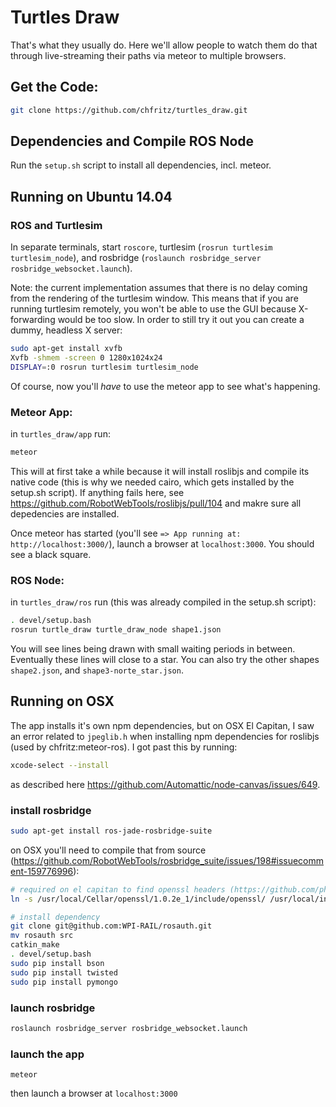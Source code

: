 # Turtles Draw

That's what they usually do. Here we'll allow people to watch them do that through live-streaming their paths via meteor to multiple browsers.

## Get the Code:

```sh
git clone https://github.com/chfritz/turtles_draw.git
```

## Dependencies and Compile ROS Node

Run the `setup.sh` script to install all dependencies, incl. meteor.

## Running on Ubuntu 14.04

### ROS and Turtlesim

In separate terminals, start `roscore`, turtlesim (`rosrun turtlesim
turtlesim_node`), and rosbridge (`roslaunch rosbridge_server
rosbridge_websocket.launch`).

Note: the current implementation assumes that there is no delay coming from the
rendering of the turtlesim window. This means that if you are running turtlesim
remotely, you won't be able to use the GUI because X-forwarding would be too
slow. In order to still try it out you can create a dummy, headless X server:

```sh
sudo apt-get install xvfb
Xvfb -shmem -screen 0 1280x1024x24
DISPLAY=:0 rosrun turtlesim turtlesim_node
```

Of course, now you'll *have* to use the meteor app to see what's happening.


### Meteor App:

in `turtles_draw/app` run:

```sh
meteor
```

This will at first take a while because it will install roslibjs and compile its
native code (this is why we needed cairo, which gets installed by the setup.sh
script). If anything fails here, see
https://github.com/RobotWebTools/roslibjs/pull/104 and makre sure all
depedencies are installed.

Once meteor has started (you'll see `=> App running at: http://localhost:3000/`),
launch a browser at `localhost:3000`. You should see a black square.


### ROS Node:

in `turtles_draw/ros` run (this was already compiled in the setup.sh script):

```sh
. devel/setup.bash
rosrun turtle_draw turtle_draw_node shape1.json
```

You will see lines being drawn with small waiting periods in between. Eventually these lines will close to a star. You can also try the other shapes `shape2.json`, and `shape3-norte_star.json`.



## Running on OSX
The app installs it's own npm dependencies, but on OSX El Capitan, I saw an
error related to `jpeglib.h` when installing npm dependencies for roslibjs (used
by chfritz:meteor-ros). I got past this by running:

```sh
xcode-select --install
```
as described here https://github.com/Automattic/node-canvas/issues/649.

### install rosbridge

```sh
sudo apt-get install ros-jade-rosbridge-suite
```

on OSX you'll need to compile that from source (https://github.com/RobotWebTools/rosbridge_suite/issues/198#issuecomment-159776996):

```sh
# required on el capitan to find openssl headers (https://github.com/phusion/passenger/issues/1630):
ln -s /usr/local/Cellar/openssl/1.0.2e_1/include/openssl/ /usr/local/include/

# install dependency
git clone git@github.com:WPI-RAIL/rosauth.git
mv rosauth src
catkin_make
. devel/setup.bash
sudo pip install bson
sudo pip install twisted
sudo pip install pymongo
```

### launch rosbridge

```sh
roslaunch rosbridge_server rosbridge_websocket.launch
```

### launch the app

```
meteor
```

then launch a browser at `localhost:3000`
